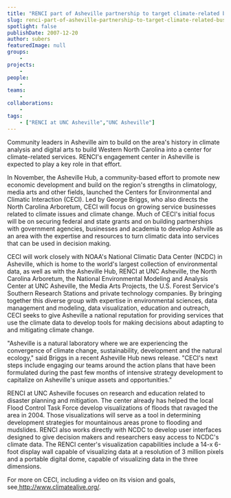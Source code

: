 ```yaml
---
title: "RENCI part of Asheville partnership to target climate-related businesses"
slug: renci-part-of-asheville-partnership-to-target-climate-related-businesses
spotlight: false
publishDate: 2007-12-20
author: subers
featuredImage: null
groups:
    - 
projects:
    - 
people:
    - 
teams: 
    - 
collaborations:
    - 
tags:
    - ["RENCI at UNC Asheville","UNC Asheville"]
---
```

Community leaders in Asheville aim to build on the area's history in climate analysis and digital arts to build Western North Carolina into a center for climate-related services. RENCI's engagement center in Asheville is expected to play a key role in that effort.

<!--more-->

In November, the Asheville Hub, a community-based effort to promote new economic development and build on the region's strengths in climatology, media arts and other fields, launched the Centers for Environmental and Climatic Interaction (CECI). Led by George Briggs, who also directs the North Carolina Arboretum, CECI will focus on growing service businesses related to climate issues and climate change. Much of CECI's initial focus will be on securing federal and state grants and on building partnerships with government agencies, businesses and academia to develop Ashville as an area with the expertise and resources to turn climatic data into services that can be used in decision making.

CECI will work closely with NOAA's National Climatic Data Center (NCDC) in Asheville, which is home to the world's largest collection of environmental data, as well as with the Asheville Hub, RENCI at UNC Asheville, the North Carolina Arboretum, the National Environmental Modeling and Analysis Center at UNC Asheville, the Media Arts Projects, the U.S. Forest Service's Southern Research Stations and private technology companies. By bringing together this diverse group with expertise in environmental sciences, data management and modeling, data visualization, education and outreach, CECI seeks to give Asheville a national reputation for providing services that use the climate data to develop tools for making decisions about adapting to and mitigating climate change.

"Asheville is a natural laboratory where we are experiencing the convergence of climate change, sustainability, development and the natural ecology," said Briggs in a recent Asheville Hub news release. "CECI's next steps include engaging our teams around the action plans that have been formulated during the past few months of intensive strategy development to capitalize on Asheville's unique assets and opportunities."

RENCI at UNC Asheville focuses on research and education related to disaster planning and mitigation. The center already has helped the local Flood Control Task Force develop visualizations of floods that ravaged the area in 2004. Those visualizations will serve as a tool in determining development strategies for mountainous areas prone to flooding and mudslides. RENCI also works directly with NCDC to develop user interfaces designed to give decision makers and researchers easy access to NCDC's climate data. The RENCI center's visualization capabilities include a 14-x 6-foot display wall capable of visualizing data at a resolution of 3 million pixels and a portable digital dome, capable of visualizing data in the three dimensions.

For more on CECI, including a video on its vision and goals, see<a href="http://www.climatealive.org/" target="_blank"> http://www.climatealive.org/</a>.
